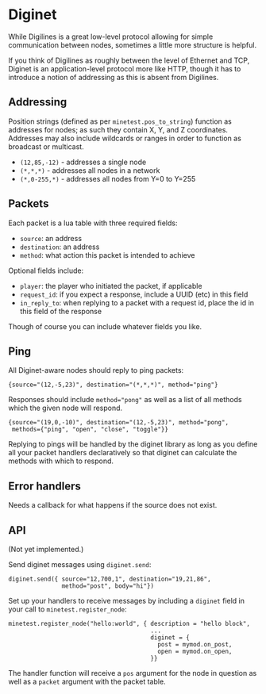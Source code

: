 # Diginet

While Digilines is a great low-level protocol allowing for simple
communication between nodes, sometimes a little more structure is helpful.

If you think of Digilines as roughly between the level of Ethernet and
TCP, Diginet is an application-level protocol more like HTTP, though
it has to introduce a notion of addressing as this is absent from Digilines.

## Addressing

Position strings (defined as per `minetest.pos_to_string`) function as
addresses for nodes; as such they contain X, Y, and Z
coordinates. Addresses may also include wildcards or ranges in order
to function as broadcast or multicast.

* `(12,85,-12)` - addresses a single node
* `(*,*,*)` - addresses all nodes in a network
* `(*,0-255,*)` - addresses all nodes from Y=0 to Y=255

## Packets

Each packet is a lua table with three required fields:

* `source`: an address
* `destination`: an address
* `method`: what action this packet is intended to achieve

Optional fields include:

* `player`: the player who initiated the packet, if applicable
* `request_id`: if you expect a response, include a UUID (etc) in this field
* `in_reply_to`: when replying to a packet with a request id, place the id in this field of the response

Though of course you can include whatever fields you like.

## Ping

All Diginet-aware nodes should reply to ping packets:

    {source="(12,-5,23)", destination="(*,*,*)", method="ping"}

Responses should include `method="pong"` as well as a list of all
methods which the given node will respond.

    {source="(19,0,-10)", destination="(12,-5,23)", method="pong",
     methods={"ping", "open", "close", "toggle"}}

Replying to pings will be handled by the diginet library as long as
you define all your packet handlers declaratively so that diginet can
calculate the methods with which to respond.

## Error handlers

Needs a callback for what happens if the source does not exist.

## API

(Not yet implemented.)

Send diginet messages using `diginet.send`:

    diginet.send({ source="12,700,1", destination="19,21,86",
                   method="post", body="hi"})

Set up your handlers to receive messages by including a `diginet`
field in your call to `minetest.register_node`:

    minetest.register_node("hello:world", { description = "hello block",
                                            ...
                                            diginet = {
                                              post = mymod.on_post,
                                              open = mymod.on_open,
                                            }}

The handler function will receive a `pos` argument for the node in
question as well as a `packet` argument with the packet table.
